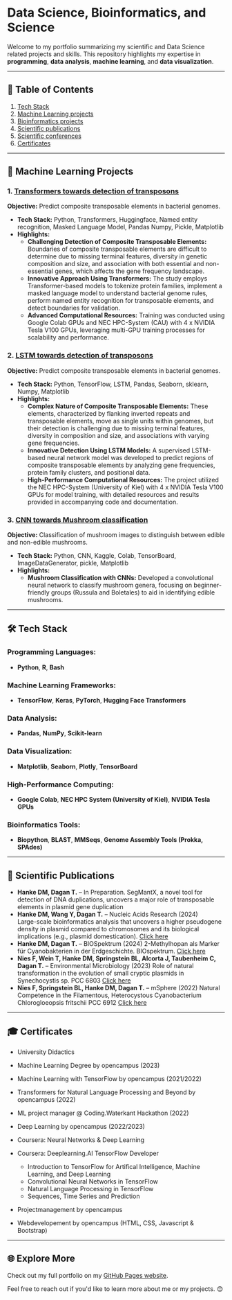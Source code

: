 # Data Science, Bioinformatics, and Science
Welcome to my portfolio summarizing my scientific and Data Science related projects and skills. This repository highlights my expertise in **programming**, **data analysis**, **machine learning**, and **data visualization**.

---

## 📑 Table of Contents
1. [Tech Stack](#-Tech-Stack)
2. [Machine Learning projects](#-Machine-Learning-projects)
3. [Bioinformatics projects](#-Bioinformatics-projects)
4. [Scientific publications](#-Scientific-publications)
5. [Scientific conferences](#-Scientific-conferences)
6. [Certificates](#-Certificates)

---

## 🚀 Machine Learning Projects

### 1. [Transformers towards detection of transposons](https://github.com/DMH-biodatasci/Transformers-towards-detection-of-Transposons)
**Objective:** Predict composite transposable elements in bacterial genomes.  
- **Tech Stack:** Python, Transformers, Huggingface, Named entity recognition, Masked Language Model, Pandas Numpy, Pickle, Matplotlib  
- **Highlights:**
  - **Challenging Detection of Composite Transposable Elements:** Boundaries of composite transposable elements are difficult to determine due to missing terminal features, diversity in genetic composition and size, and association with both essential and non-essential genes, which affects the gene frequency landscape.
  - **Innovative Approach Using Transformers:** The study employs Transformer-based models to tokenize protein families, implement a masked language model to understand bacterial genome rules, perform named entity recognition for transposable elements, and detect boundaries for validation.
  - **Advanced Computational Resources:** Training was conducted using Google Colab GPUs and NEC HPC-System (CAU) with 4 x NVIDIA Tesla V100 GPUs, leveraging multi-GPU training processes for scalability and performance.

### 2. [LSTM towards detection of transposons](https://github.com/DMH-biodatasci/LSTM-towards-detection-of-transposons)
**Objective:** Predict composite transposable elements in bacterial genomes.  
- **Tech Stack:** Python, TensorFlow, LSTM, Pandas, Seaborn, sklearn, Numpy, Matplotlib  
- **Highlights:**
  - **Complex Nature of Composite Transposable Elements:** These elements, characterized by flanking inverted repeats and transposable elements, move as single units within genomes, but their detection is challenging due to missing terminal features, diversity in composition and size, and associations with varying gene frequencies.
  - **Innovative Detection Using LSTM Models:** A supervised LSTM-based neural network model was developed to predict regions of composite transposable elements by analyzing gene frequencies, protein family clusters, and positional data.
  - **High-Performance Computational Resources:** The project utilized the NEC HPC-System (University of Kiel) with 4 x NVIDIA Tesla V100 GPUs for model training, with detailed resources and results provided in accompanying code and documentation.

### 3. [CNN towards Mushroom classification](https://github.com/DMH-biodatasci/CNN-towards-Mushroom-classification)
**Objective:** Classification of mushroom images to distinguish between edible and non-edible mushrooms.  
- **Tech Stack:** Python, CNN, Kaggle, Colab, TensorBoard, ImageDataGenerator, pickle, Matplotlib  
- **Highlights:**
  - **Mushroom Classification with CNNs:** Developed a convolutional neural network to classify mushroom genera, focusing on beginner-friendly groups (Russula and Boletales) to aid in identifying edible mushrooms.

---

## 🛠️ Tech Stack
### **Programming Languages:**
- **Python**, **R**, **Bash**

### **Machine Learning Frameworks:**
- **TensorFlow**, **Keras**, **PyTorch**, **Hugging Face Transformers**

### **Data Analysis:**
- **Pandas**, **NumPy**, **Scikit-learn**

### **Data Visualization:**
- **Matplotlib**, **Seaborn**, **Plotly**, **TensorBoard**

### **High-Performance Computing:**
- **Google Colab**, **NEC HPC System (University of Kiel)**, **NVIDIA Tesla GPUs**

### **Bioinformatics Tools:**
- **Biopython**, **BLAST**, **MMSeqs**, **Genome Assembly Tools (Prokka, SPAdes)**

---

## 📰 Scientific Publications
- **Hanke DM, Dagan T.** – In Preparation.
  SegMantX, a novel tool for detection of DNA duplications, uncovers a major role of transposable elements in plasmid gene duplication
- **Hanke DM, Wang Y, Dagan T.** – Nucleic Acids Research (2024)  
  Large-scale bioinformatics analysis that uncovers a higher pseudogene density in plasmid compared to chromosomes and its biological implications (e.g., plasmid domestication).
  [Click here](https://academic.oup.com/nar/article/52/12/7049/7684600#)
- **Hanke DM, Dagan T.** – BIOSpektrum (2024)
  2-Methylhopan als Marker für Cyanobakterien in der Erdgeschichte. BIOspektrum.
  [Click here](https://link.springer.com/epdf/10.1007/s12268-024-2096-y?sharing_token=bwZPJVNilvu3xwLIOibiTPe4RwlQNchNByi7wbcMAY5FxHFAMFZoz5Vh7z5w4VAKlV-ZwYQ72duVYou1g50V0XxAd3Q0bALDzYLogypABXGoFTTkU0YJd0Ki6IEKaf9drquN9LusytlNcrjXrz8Dalk-aWQf5W-f2TOJDp96BTI%3D) 
- **Nies F, Wein T, Hanke DM, Springstein BL, Alcorta J, Taubenheim C, Dagan T.** – Environmental Microbiology (2023)
  Role of natural transformation in the evolution of small cryptic plasmids in Synechocystis sp. PCC 6803
  [Click here](https://enviromicro-journals.onlinelibrary.wiley.com/doi/10.1111/1758-2229.13203)
- **Nies F, Springstein BL, Hanke DM, Dagan T.** – mSphere (2022)
  Natural Competence in the Filamentous, Heterocystous Cyanobacterium Chlorogloeopsis fritschii PCC 6912
  [Click here](https://enviromicro-journals.onlinelibrary.wiley.com/doi/10.1111/1758-2229.13203)  
  

---

## 🎓 Certificates
- University Didactics
  
- Machine Learning Degree by opencampus (2023)

- Machine Learning with TensorFlow by opencampus (2021/2022)

- Transformers for Natural Language Processing and Beyond by opencampus (2022)

- ML project manager @ Coding.Waterkant Hackathon (2022)

- Deep Learning by opencampus (2022/2023)

- Coursera: Neural Networks & Deep Learning

- Coursera: Deeplearning.AI TensorFlow Developer
  - Introduction to TensorFlow for Artifical Intelligence, Machine Learning, and Deep Learning
  - Convolutional Neural Networks in TensorFlow
  - Natural Language Processing in TensorFlow
  - Sequences, Time Series and Prediction

- Projectmanagement by opencampus

- Webdevelopement by opencampus (HTML, CSS, Javascript & Bootstrap)


---

## 🌐 Explore More
Check out my full portfolio on my [GitHub Pages website](https://dmh-biodatasci.github.io/Portfolio-Dustin-Martin-Hanke/).

Feel free to reach out if you'd like to learn more about me or my projects. 😊
